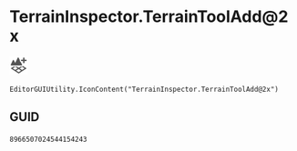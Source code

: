 # TerrainInspector.TerrainToolAdd@2x
![](/img/TerrainInspector.TerrainToolAdd@2x.png)

``` CSharp
EditorGUIUtility.IconContent("TerrainInspector.TerrainToolAdd@2x")
```
## GUID
```
8966507024544154243
```
